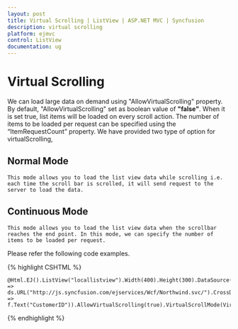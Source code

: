 ```yaml
---
layout: post
title: Virtual Scrolling | ListView | ASP.NET MVC | Syncfusion
description: virtual scrolling
platform: ejmvc
control: ListView
documentation: ug
---
```


# Virtual Scrolling

   We can load large data on demand using "AllowVirtualScrolling" property. By default, "AllowVirtualScrolling" set as boolean value of **"false"**. When it is set true, list items will be loaded on every scroll action. The number of items to be loaded per request can be specified using the “ItemRequestCount” property. We have provided two type of option for virtualScrolling,

## Normal Mode
    This mode allows you to load the list view data while scrolling i.e. each time the scroll bar is scrolled, it will send request to the server to load the data.

## Continuous Mode
    This mode allows you to load the list view data when the scrollbar reaches the end point. In this mode, we can specify the number of items to be loaded per request.

Please refer the following code examples.

{% highlight CSHTML %}

    @Html.EJ().ListView("locallistview").Width(400).Height(300).DataSource(ds => ds.URL("http://js.syncfusion.com/ejservices/Wcf/Northwind.svc/").CrossDomain(true)).Query("ej.Query().from('Customers')").FieldSettings(f => f.Text("CustomerID")).AllowVirtualScrolling(true).VirtualScrollMode(VirtualScrollMode.Continuous)

{% endhighlight %}
